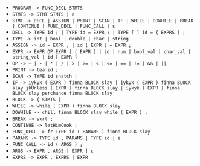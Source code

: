 - `PROGRAM -> FUNC_DECL STMTS`  
- `STMTS -> STMT STMTS | ε`  
- `STMT -> DECL | ASSIGN | PRINT | SCAN | IF | WHILE | DOWHILE | BREAK | CONTINUE | FUNC_DECL | FUNC_CALL | ε`  
- `DECL -> TYPE id ; | TYPE id = EXPR ; | TYPE [ ] id = { EXPRS } ;`  
- `TYPE -> int | bool | double | char | string`  
- `ASSIGN -> id = EXPR ; | id [ EXPR ] = EXPR ;`  
- `EXPR -> EXPR OP EXPR | ( EXPR ) | id | num | bool_val | char_val | string_val | id [ EXPR ]`  
- `OP -> + | - | * | / | > | >= | < | <= | == | != | && | ||`  
- `PRINT -> tea id ;`  
- `SCAN -> TYPE id snatch ;`  
- `IF -> iykyk ( EXPR ) finna BLOCK slay | iykyk ( EXPR ) finna BLOCK slay jkUnless ( EXPR ) finna BLOCK slay | iykyk ( EXPR ) finna BLOCK slay perchance finna BLOCK slay`  
- `BLOCK -> { STMTS }`  
- `WHILE -> while ( EXPR ) finna BLOCK slay`  
- `DOWHILE -> chill finna BLOCK slay while ( EXPR ) ;`  
- `BREAK -> skrt ;`  
- `CONTINUE -> letHimCook ;`  
- `FUNC_DECL -> fr TYPE id ( PARAMS ) finna BLOCK slay`  
- `PARAMS -> TYPE id , PARAMS | TYPE id | ε`  
- `FUNC_CALL -> id ( ARGS ) ;`  
- `ARGS -> EXPR , ARGS | EXPR | ε`  
- `EXPRS -> EXPR , EXPRS | EXPR`  
